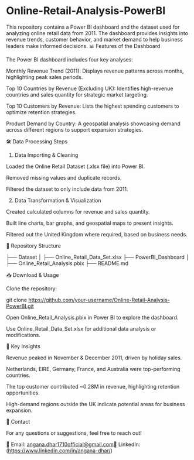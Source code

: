 # Online-Retail-Analysis-PowerBI
This repository contains a Power BI dashboard and the dataset used for analyzing online retail data from 2011. The dashboard provides insights into revenue trends, customer behavior, and market demand to help business leaders make informed decisions.
📊 Features of the Dashboard

The Power BI dashboard includes four key analyses:

Monthly Revenue Trend (2011): Displays revenue patterns across months, highlighting peak sales periods.

Top 10 Countries by Revenue (Excluding UK): Identifies high-revenue countries and sales quantity for strategic market targeting.

Top 10 Customers by Revenue: Lists the highest spending customers to optimize retention strategies.

Product Demand by Country: A geospatial analysis showcasing demand across different regions to support expansion strategies.

🛠 Data Processing Steps

1. Data Importing & Cleaning

Loaded the Online Retail Dataset (.xlsx file) into Power BI.

Removed missing values and duplicate records.

Filtered the dataset to only include data from 2011.

2. Data Transformation & Visualization

Created calculated columns for revenue and sales quantity.

Built line charts, bar graphs, and geospatial maps to present insights.

Filtered out the United Kingdom where required, based on business needs.

📂 Repository Structure

├── Dataset
│   ├── Online_Retail_Data_Set.xlsx
├── PowerBI_Dashboard
│   ├── Online_Retail_Analysis.pbix
├── README.md

📥 Download & Usage

Clone the repository:

git clone https://github.com/your-username/Online-Retail-Analysis-PowerBI.git

Open Online_Retail_Analysis.pbix in Power BI to explore the dashboard.

Use Online_Retail_Data_Set.xlsx for additional data analysis or modifications.

📌 Key Insights

Revenue peaked in November & December 2011, driven by holiday sales.

Netherlands, EIRE, Germany, France, and Australia were top-performing countries.

The top customer contributed ~0.28M in revenue, highlighting retention opportunities.

High-demand regions outside the UK indicate potential areas for business expansion.

📧 Contact

For any questions or suggestions, feel free to reach out!

📩 Email: angana.dhar1710official@gmail.com🔗 LinkedIn:(https://www.linkedin.com/in/angana-dhar/)

